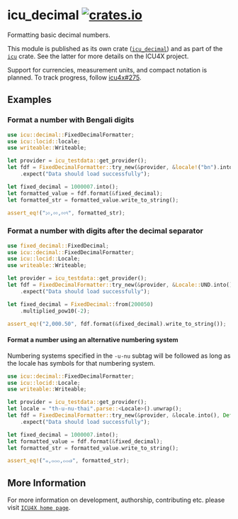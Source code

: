 # icu_decimal [![crates.io](https://img.shields.io/crates/v/icu_decimal)](https://crates.io/crates/icu_decimal)

Formatting basic decimal numbers.

This module is published as its own crate ([`icu_decimal`](https://docs.rs/icu_decimal/latest/icu_decimal/))
and as part of the [`icu`](https://docs.rs/icu/latest/icu/) crate. See the latter for more details on the ICU4X project.

Support for currencies, measurement units, and compact notation is planned. To track progress,
follow [icu4x#275](https://github.com/unicode-org/icu4x/issues/275).

## Examples

### Format a number with Bengali digits

```rust
use icu::decimal::FixedDecimalFormatter;
use icu::locid::locale;
use writeable::Writeable;

let provider = icu_testdata::get_provider();
let fdf = FixedDecimalFormatter::try_new(&provider, &locale!("bn").into(), Default::default())
    .expect("Data should load successfully");

let fixed_decimal = 1000007.into();
let formatted_value = fdf.format(&fixed_decimal);
let formatted_str = formatted_value.write_to_string();

assert_eq!("১০,০০,০০৭", formatted_str);
```

### Format a number with digits after the decimal separator

```rust
use fixed_decimal::FixedDecimal;
use icu::decimal::FixedDecimalFormatter;
use icu::locid::Locale;
use writeable::Writeable;

let provider = icu_testdata::get_provider();
let fdf = FixedDecimalFormatter::try_new(&provider, &Locale::UND.into(), Default::default())
    .expect("Data should load successfully");

let fixed_decimal = FixedDecimal::from(200050)
    .multiplied_pow10(-2);

assert_eq!("2,000.50", fdf.format(&fixed_decimal).write_to_string());
```

#### Format a number using an alternative numbering system

Numbering systems specified in the `-u-nu` subtag will be followed as long as the locale has
symbols for that numbering system.

```rust
use icu::decimal::FixedDecimalFormatter;
use icu::locid::Locale;
use writeable::Writeable;

let provider = icu_testdata::get_provider();
let locale = "th-u-nu-thai".parse::<Locale>().unwrap();
let fdf = FixedDecimalFormatter::try_new(&provider, &locale.into(), Default::default())
    .expect("Data should load successfully");

let fixed_decimal = 1000007.into();
let formatted_value = fdf.format(&fixed_decimal);
let formatted_str = formatted_value.write_to_string();

assert_eq!("๑,๐๐๐,๐๐๗", formatted_str);
```

[`FixedDecimalFormatter`]: FixedDecimalFormatter

## More Information

For more information on development, authorship, contributing etc. please visit [`ICU4X home page`](https://github.com/unicode-org/icu4x).

